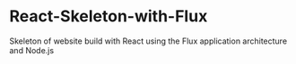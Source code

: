 # React-Skeleton-with-Flux
Skeleton of website build with React using the Flux application architecture and Node.js
